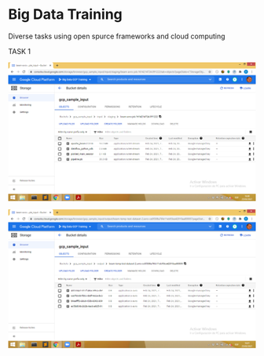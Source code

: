 #  Big Data Training
 Diverse tasks using open spurce frameworks and cloud computing

 TASK 1

![plot](imgs/Staging.png)

![plot](imgs/Output.png)

